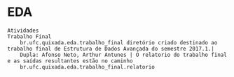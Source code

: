 # EDA
	Atividades
	Trabalho Final	
		br.ufc.quixada.eda.trabalho_final diretório criado destinado ao trabalho final de Estrutura de Dados Avançada do semestre 2017.1.|
		Dupla: Afonso Neto, Arthur Antunes | O relatorio do trabalho final e as saídas resultantes estão no caminho
		br.ufc.quixada.eda.trabalho_final.relatorio
